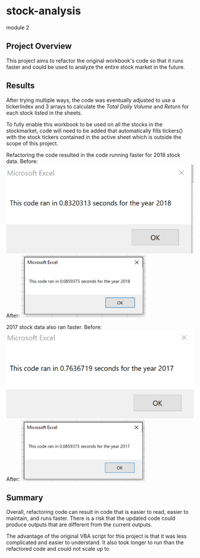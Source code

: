 # stock-analysis
module 2

## Project Overview
This project aims to refactor the original workbook's code so that it runs faster and could be used to analyze the entire stock market in the future.

## Results
After trying multiple ways, the code was eventually adjusted to use a tickerIndex and 3 arrays to calculate the <i>Total Daily Volume</i> and <i>Return</i> for each stock listed in the sheets. 

To fully enable this workbook to be used on all the stocks in the stockmarket, code will need to be added that automatically fills tickers() with the stock tickers contained in the active sheet which is outside the scope of this project. 

Refactoring the code resulted in the code running faster for 2018 stock data. 
Before:
![2018_Before](https://github.com/JacquelineCl/stock-analysis/blob/e27c2896d68add6a4a4591996493295227fd1d89/Resources/2018Before.png)
After:
![2018_After](https://github.com/JacquelineCl/stock-analysis/blob/e27c2896d68add6a4a4591996493295227fd1d89/Resources/VBA_Challenge_2018.png)

2017 stock data also ran faster. 
Before:
![2017_Before](https://github.com/JacquelineCl/stock-analysis/blob/e27c2896d68add6a4a4591996493295227fd1d89/Resources/2017Before.png)
After:
![2017_After](https://github.com/JacquelineCl/stock-analysis/blob/e27c2896d68add6a4a4591996493295227fd1d89/Resources/VBA_Challenge_2017.png)

## Summary
Overall, refactoring code can result in code that is easier to read, easier to maintain, and runs faster. There is a risk that the updated code could produce outputs that are different from the current outputs. 

The advantage of the original VBA script for this project is that it was less complicated and easier to understand. It also took longer to run than the refactored code and could not scale up to 